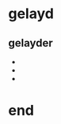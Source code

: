# gelayd

## gelayder
*
*
*
#
#
#                                                                                 end

 
  
  





                                                                                        
                                                                                        






                                                                                 
